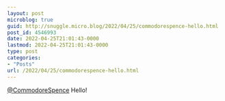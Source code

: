 ```yaml
---
layout: post
microblog: true
guid: http://snuggle.micro.blog/2022/04/25/commodorespence-hello.html
post_id: 4546993
date: 2022-04-25T21:01:43-0000
lastmod: 2022-04-25T21:01:43-0000
type: post
categories:
- "Posts"
url: /2022/04/25/commodorespence-hello.html
---
```

<p><span class="h-card" translate="no"><a href="https://tech.lgbt/@CommodoreSpence" class="u-url mention">@<span>CommodoreSpence</span></a></span> Hello!</p>
